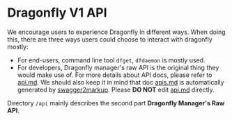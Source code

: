# Dragonfly V1 API

We encourage users to experience Dragonfly in different ways. When doing this, there are three ways users could choose to interact with dragonfly mostly:

* For end-users, command line tool `dfget`, `dfdaemon` is mostly used.
* For developers, Dragonfly manager's raw API is the original thing they would make use of. For more details about API docs, please refer to [api.md](../docs/api_reference/api.md). We should also keep it in mind that doc [apis.md](../docs/api_reference/api.md) is automatically generated by [swagger2markup](https://github.com/Swagger2Markup/swagger2markup). Please **DO NOT** edit [api.md](../docs/api_reference/api.md) directly.

Directory `/api` mainly describes the second part **Dragonfly Manager's Raw API**.
